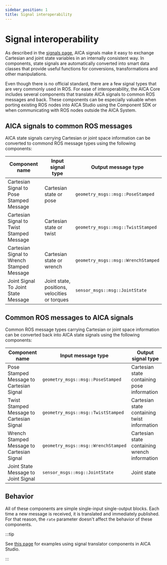 ```yaml
---
sidebar_position: 1
title: Signal interoperability
---
```


# Signal interoperability

As described in the [signals page](../signals.md), AICA signals make it easy to exchange Cartesian and joint state
variables in an internally consistent way. In components, state signals are automatically converted into smart data
classes that provide useful functions for conversions, transformations and other manipulations.

Even though there is no official standard, there are a few signal types that are very commonly used in ROS. For ease of
interoperability, the AICA Core includes several components that translate AICA signals to common ROS messages and back.
These components can be especially valuable when porting existing ROS nodes into AICA Studio using the Component SDK or
when communicating with ROS nodes outside the AICA System.

## AICA signals to common ROS messages

AICA state signals carrying Cartesian or joint space information can be converted to commond ROS message types using the
following components:

| Component name                             | Input signal type                             | Output message type                 |
| ------------------------------------------ | --------------------------------------------- | ----------------------------------- |
| Cartesian Signal to Pose Stamped Message   | Cartesian state or pose                       | `geometry_msgs::msg::PoseStamped`   |
| Cartesian Signal to Twist Stamped Message  | Cartesian state or twist                      | `geometry_msgs::msg::TwistStamped`  |
| Cartesian Signal to Wrench Stamped Message | Cartesian state or wrench                     | `geometry_msgs::msg::WrenchStamped` |
| Joint Signal To Joint State Message        | Joint state, positions, velocities or torques | `sensor_msgs::msg::JointState`      |

## Common ROS messages to AICA signals

Common ROS message types carrying Cartesian or joint space information can be converted back into AICA state signals
using the following components:

| Component name                             | Input message type                  | Output signal type                            |
| ------------------------------------------ | ----------------------------------- | --------------------------------------------- |
| Pose Stamped Message to Cartesian Signal   | `geometry_msgs::msg::PoseStamped`   | Cartesian state containing pose information   |
| Twist Stamped Message to Cartesian Signal  | `geometry_msgs::msg::TwistStamped`  | Cartesian state containing twist information  |
| Wrench Stamped Message to Cartesian Signal | `geometry_msgs::msg::WrenchStamped` | Cartesian state containing wrench information |
| Joint State Message to Joint Signal        | `sensor_msgs::msg::JointState`      | Joint state                                   |

## Behavior

All of these components are simple single-input single-output blocks. Each time a new message is received, it is
translated and immediately published. For that reason, the `rate` parameter doesn't affect the behavior of these
components.

:::tip

See [this page](../../../examples/core-components/signal-interoperability.md) for examples using signal translator
components in AICA Studio.

:::